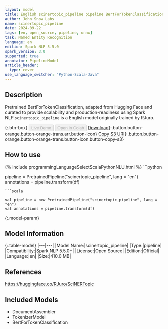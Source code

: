 ```yaml
---
layout: model
title: English scinertopic_pipeline pipeline BertForTokenClassification from RJuro
author: John Snow Labs
name: scinertopic_pipeline
date: 2024-09-22
tags: [en, open_source, pipeline, onnx]
task: Named Entity Recognition
language: en
edition: Spark NLP 5.5.0
spark_version: 3.0
supported: true
annotator: PipelineModel
article_header:
  type: cover
use_language_switcher: "Python-Scala-Java"
---
```


## Description

Pretrained BertForTokenClassification, adapted from Hugging Face and curated to provide scalability and production-readiness using Spark NLP.`scinertopic_pipeline` is a English model originally trained by RJuro.

{:.btn-box}
<button class="button button-orange" disabled>Live Demo</button>
<button class="button button-orange" disabled>Open in Colab</button>
[Download](https://s3.amazonaws.com/auxdata.johnsnowlabs.com/public/models/scinertopic_pipeline_en_5.5.0_3.0_1726974716669.zip){:.button.button-orange.button-orange-trans.arr.button-icon}
[Copy S3 URI](s3://auxdata.johnsnowlabs.com/public/models/scinertopic_pipeline_en_5.5.0_3.0_1726974716669.zip){:.button.button-orange.button-orange-trans.button-icon.button-copy-s3}

## How to use



<div class="tabs-box" markdown="1">
{% include programmingLanguageSelectScalaPythonNLU.html %}
```python

pipeline = PretrainedPipeline("scinertopic_pipeline", lang = "en")
annotations =  pipeline.transform(df)   

```
```scala

val pipeline = new PretrainedPipeline("scinertopic_pipeline", lang = "en")
val annotations = pipeline.transform(df)

```
</div>

{:.model-param}
## Model Information

{:.table-model}
|---|---|
|Model Name:|scinertopic_pipeline|
|Type:|pipeline|
|Compatibility:|Spark NLP 5.5.0+|
|License:|Open Source|
|Edition:|Official|
|Language:|en|
|Size:|410.0 MB|

## References

https://huggingface.co/RJuro/SciNERTopic

## Included Models

- DocumentAssembler
- TokenizerModel
- BertForTokenClassification